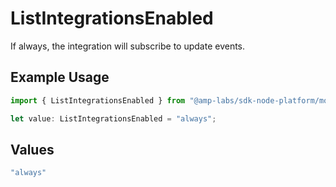 # ListIntegrationsEnabled

If always, the integration will subscribe to update events.

## Example Usage

```typescript
import { ListIntegrationsEnabled } from "@amp-labs/sdk-node-platform/models/operations";

let value: ListIntegrationsEnabled = "always";
```

## Values

```typescript
"always"
```